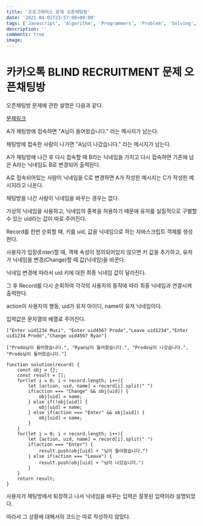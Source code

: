 ```yaml
---
title: '프로그래머스 문제 오픈채팅방'
date: '2021-04-01T23:57:08+09:00'
tags: ['Javascript', 'Algorithm', 'Programmers', 'Problem', 'Solving', 'NodeJS']
description: ''
comments: true
image:
---
```


# 카카오톡 BLIND RECRUITMENT 문제 오픈채팅방

오픈채팅방 문제에 관한 설명은 다음과 같다.

[문제링크](https://programmers.co.kr/learn/courses/30/lessons/42888?language=javascript)

A가 채팅방에 접속하면 "A님이 들어왔습니다." 라는 메시지가 남는다.

채팅방에 접속한 사람이 나가면 "A님이 나갔습니다." 라는 메시지가 남는다.

A가 채팅방에 나간 후 다시 접속할 때 B라는 닉네임을 가지고 다시 접속하면 기존에 남은 A라는 닉네임도 B로 변경되어 출력된다.

A로 접속되어있는 사람이 닉네임을 C로 변경하면 A가 작성한 메시지는 C가 작성한 메시지라고 나온다.

채팅방을 나간 사람이 닉네임을 바꾸는 경우는 없다.

가상의 닉네임을 사용하고, 닉네임의 중복을 허용하기 때문에 유저를 실질적으로 구별할 수 있는 uid라는 값이 따로 주어진다.

Record를 한번 순회할 때, 키를 uid, 값을 닉네임으로 하는 자바스크립트 객체를 생성한다.

사용자가 입장(Enter)할 때, 객체 속성이 정의되어있지 않으면 키 값을 추가하고, 유저가 닉네임을 변경(Change)할 때 값(닉네임)을 바꾼다.

닉네임 변경에 따라서 uid 키에 대한 최종 닉네임 값이 달라진다.

그 후 Record를 다시 순회하여 각각의 사용자의 동작에 따라 최종 닉네임과 연결시켜 출력한다.

action이 사용자의 행동, uid가 유저 아이디, name이 유저 닉네임이다.

입력값은 문자열의 배열로 주어진다.

```JS
["Enter uid1234 Muzi", "Enter uid4567 Prodo","Leave uid1234","Enter uid1234 Prodo","Change uid4567 Ryan"]
```

```JS
["Prodo님이 들어왔습니다.", "Ryan님이 들어왔습니다.", "Prodo님이 나갔습니다.", "Prodo님이 들어왔습니다."]
```

```JS
function solution(record) {
    const obj = {};
    const result = [];
    for(let i = 0; i < record.length; i++){
        let [action, uid, name] = record[i].split(" ")
        if(action === "Change" && obj[uid]) {
            obj[uid] = name;
        } else if(!obj[uid]) {
            obj[uid] = name;
        } else if(action === "Enter" && obj[uid]) {
            obj[uid] = name;
        }
    }
    for(let i = 0; i < record.length; i++){
        let [action, uid, name] = record[i].split(" ")
        if(action === "Enter") {
            result.push(obj[uid] + "님이 들어왔습니다.")
        } else if(action === "Leave") {
            result.push(obj[uid] + "님이 나갔습니다.")
        }
    }
    return result;
}
```

사용자가 채팅방에서 퇴장하고 나서 닉네임을 바꾸는 입력은 잘못된 입력이라 설명되었다.

따라서 그 상황에 대해서의 코드는 따로 작성하지 않았다.
